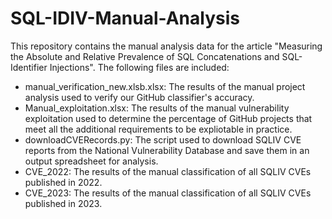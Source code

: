 # SQL-IDIV-Manual-Analysis

This repository contains the manual analysis data for the article "Measuring the Absolute and Relative Prevalence of SQL Concatenations and SQL-Identifier Injections". The following files are included:

- manual_verification_new.xlsb.xlsx: The results of the manual project analysis used to verify our GitHub classifier's accuracy.
- Manual_exploitation.xlsx: The results of the manual vulnerability exploitation used to determine the percentage of GitHub projects that meet all the additional requirements to be expliotable in practice.
- downloadCVERecords.py: The script used to download SQLIV CVE reports from the National Vulnerability Database and save them in an output spreadsheet for analysis.
- CVE_2022: The results of the manual classification of all SQLIV CVEs published in 2022.
- CVE_2023: The results of the manual classification of all SQLIV CVEs published in 2023.
